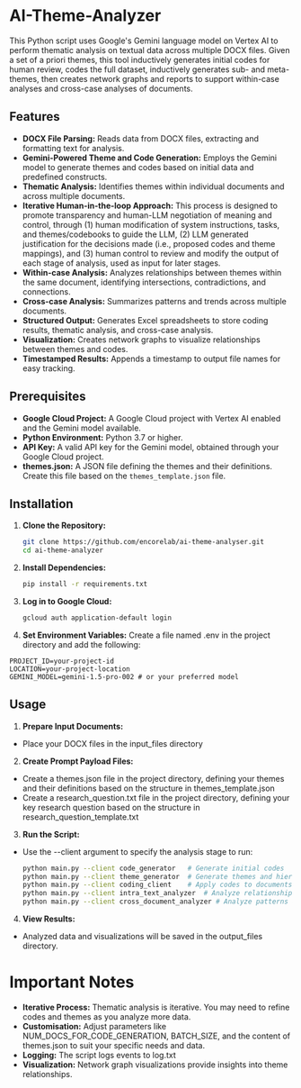 # AI-Theme-Analyzer

This Python script uses Google's Gemini language model on Vertex AI to perform thematic analysis on textual data across multiple DOCX files. Given a set of a priori themes, this tool inductively generates initial codes for human review, codes the full dataset, inductively generates sub- and meta-themes, then creates network graphs and reports to support within-case analyses and cross-case analyses of documents. 

## Features

- **DOCX File Parsing:** Reads data from DOCX files, extracting and formatting text for analysis.
- **Gemini-Powered Theme and Code Generation:** Employs the Gemini model to generate themes and codes based on initial data and predefined constructs.
- **Thematic Analysis:**  Identifies themes within individual documents and across multiple documents.
- **Iterative Human-in-the-loop Approach:**  This process is designed to promote transparency and human-LLM negotiation of meaning and control, through (1) human modification of system instructions, tasks, and themes/codebooks to guide the LLM, (2) LLM generated justification for the decisions made (i.e., proposed codes and theme mappings), and (3) human control to review and modify the output of each stage of analysis, used as input for later stages. 
- **Within-case Analysis:** Analyzes relationships between themes within the same document, identifying intersections, contradictions, and connections.
- **Cross-case Analysis:** Summarizes patterns and trends across multiple documents.
- **Structured Output:** Generates Excel spreadsheets to store coding results, thematic analysis, and cross-case analysis.
- **Visualization:** Creates network graphs to visualize relationships between themes and codes.
- **Timestamped Results:** Appends a timestamp to output file names for easy tracking.

## Prerequisites

- **Google Cloud Project:** A Google Cloud project with Vertex AI enabled and the Gemini model available.
- **Python Environment:** Python 3.7 or higher.
- **API Key:** A valid API key for the Gemini model, obtained through your Google Cloud project.
- **themes.json:** A JSON file defining the themes and their definitions. Create this file based on the `themes_template.json` file.

## Installation

1. **Clone the Repository:**
   ```bash
   git clone https://github.com/encorelab/ai-theme-analyser.git
   cd ai-theme-analyzer

2. **Install Dependencies:**
   ```bash
   pip install -r requirements.txt
   ```

3. **Log in to Google Cloud:** 
   ```bash
   gcloud auth application-default login
   ```

4. **Set Environment Variables:**
Create a file named .env in the project directory and add the following:
```
PROJECT_ID=your-project-id
LOCATION=your-project-location
GEMINI_MODEL=gemini-1.5-pro-002 # or your preferred model
```

## Usage
1. **Prepare Input Documents:**
- Place your DOCX files in the input_files directory

2. **Create Prompt Payload Files:**
- Create a themes.json file in the project directory, defining your themes and their definitions based on the structure in themes_template.json
- Create a research_question.txt file in the project directory, defining your key research question based on the structure in research_question_template.txt

3. **Run the Script:**
- Use the --client argument to specify the analysis stage to run:
   ```bash
   python main.py --client code_generator   # Generate initial codes
   python main.py --client theme_generator  # Generate themes and hierarchy
   python main.py --client coding_client    # Apply codes to documents
   python main.py --client intra_text_analyzer  # Analyze relationships within documents 
   python main.py --client cross_document_analyzer # Analyze patterns across documents
   ```

4. **View Results:**
- Analyzed data and visualizations will be saved in the output_files directory.

# Important Notes
- **Iterative Process:** Thematic analysis is iterative. You may need to refine codes and themes as you analyze more data.
- **Customisation:** Adjust parameters like NUM_DOCS_FOR_CODE_GENERATION, BATCH_SIZE, and the content of themes.json to suit your specific needs and data.
- **Logging:** The script logs events to log.txt
- **Visualization:** Network graph visualizations provide insights into theme relationships.
